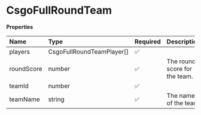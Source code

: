 # CsgoFullRoundTeam

**Properties**

| Name       | Type                      | Required | Description                   |
| :--------- | :------------------------ | :------- | :---------------------------- |
| players    | CsgoFullRoundTeamPlayer[] | ✅       |                               |
| roundScore | number                    | ✅       | The round score for the team. |
| teamId     | number                    | ✅       |                               |
| teamName   | string                    | ✅       | The name of the team.         |
